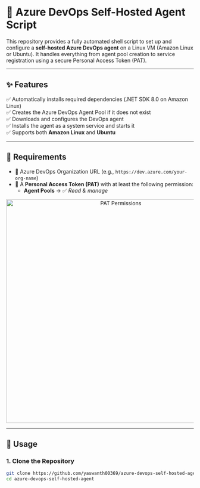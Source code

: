 # 🚀 Azure DevOps Self-Hosted Agent Script

This repository provides a fully automated shell script to set up and configure a **self-hosted Azure DevOps agent** on a Linux VM (Amazon Linux or Ubuntu). It handles everything from agent pool creation to service registration using a secure Personal Access Token (PAT).

---

## ✨ Features

✅ Automatically installs required dependencies (.NET SDK 8.0 on Amazon Linux)  
✅ Creates the Azure DevOps Agent Pool if it does not exist  
✅ Downloads and configures the DevOps agent  
✅ Installs the agent as a system service and starts it  
✅ Supports both **Amazon Linux** and **Ubuntu**

---

## 🔐 Requirements

- 🔗 Azure DevOps Organization URL (e.g., `https://dev.azure.com/your-org-name`)
- 🔑 A **Personal Access Token (PAT)** with at least the following permission:
  - **Agent Pools** → ✅ *Read & manage*

<p align="center">
  <img src="https://github.com/user-attachments/assets/4854037b-8155-4b4b-a2e3-ad67853361c2" alt="PAT Permissions" width="600">
</p>

---

## 🚀 Usage

### 1. Clone the Repository

```bash
git clone https://github.com/yaswanth00369/azure-devops-self-hosted-agent.git
cd azure-devops-self-hosted-agent
